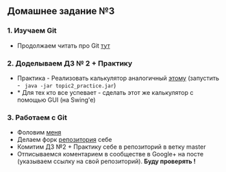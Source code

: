 ## Домашнее задание №3

### 1. Изучаем Git
 * Продолжаем читать про Git [тут](https://git-scm.com/book/ru/v2)

### 2. Доделываем ДЗ № 2 + Практику
 * Практика - Реализовать калькулятор аналогичный [этому](https://drive.google.com/file/d/0B8BYJA2iLZWaT190TWFCQlVFZkk/view) (запустить - ``` java -jar topic2_practice.jar```)
 * \* Для тех кто все успевает - сделать этот же калькулятор с помощью GUI (на Swing'e)

### 3. Работаем с Git
 - Фоловим [меня](https://github.com/rxn1d)
 - Делаем форк [репозитория](https://github.com/rxn1d/courses) себе
 - Комитим ДЗ №2 + Практику себе в репозиторий в ветку master
 - Отписываемся коментарием в сообществе в Google+ на посте (указываем ссылку на свой репозиторий).
 **Буду проверять !**
